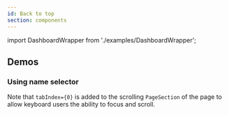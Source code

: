 ```yaml
---
id: Back to top
section: components
---
```


import DashboardWrapper from './examples/DashboardWrapper';

## Demos

### Using name selector

Note that `tabIndex={0}` is added to the scrolling `PageSection` of the page to allow keyboard users the ability to focus and scroll.

```js isFullscreen file="./examples/BackToTop/BackToTopNameDemo.tsx"
```